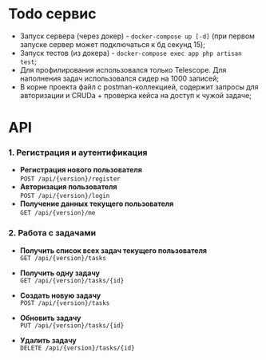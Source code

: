 # Todo сервис

- Запуск сервера (через докер) - `docker-compose up [-d]` (при первом запуске сервер может подключаться к бд секунд 15);
- Запуск тестов (из докера) - `docker-compose exec app php artisan test`;
- Для профилирования использовался только Telescope. Для наполнения задач использовался сидер на 1000 записей;
- В корне проекта файл с postman-коллекцией, содержит запросы для авторизации и CRUDа + проверка кейса на доступ к чужой задаче;

# API
### 1. Регистрация и аутентификация
- **Регистрация нового пользователя**  
  `POST /api/{version}/register`
- **Авторизация пользователя**  
  `POST /api/{version}/login`
- **Получение данных текущего пользователя**  
  `GET /api/{version}/me`

### 2. Работа с задачами

- **Получить список всех задач текущего пользователя**  
  `GET /api/{version}/tasks`

- **Получить одну задачу**  
  `GET /api/{version}/tasks/{id}`

- **Создать новую задачу**  
  `POST /api/{version}/tasks`

- **Обновить задачу**  
  `PUT /api/{version}/tasks/{id}`

- **Удалить задачу**  
  `DELETE /api/{version}/tasks/{id}`
